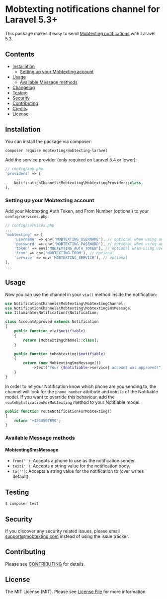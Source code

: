 # Mobtexting notifications channel for Laravel 5.3+

This package makes it easy to send [Mobtexting notifications](https://mobtexting.com) with Laravel 5.3.

## Contents

- [Installation](#installation)
	- [Setting up your Mobtexting account](#setting-up-your-account)
- [Usage](#usage)
	- [Available Message methods](#available-message-methods)
- [Changelog](#changelog)
- [Testing](#testing)
- [Security](#security)
- [Contributing](#contributing)
- [Credits](#credits)
- [License](#license)

## Installation

You can install the package via composer:

``` bash
composer require mobtexting/mobtexting-laravel
```

Add the service provider (only required on Laravel 5.4 or lower):

```php
// config/app.php
'providers' => [
    ...
    NotificationChannels\Mobtexting\MobtextingProvider::class,
],
```

### Setting up your Mobtexting account

Add your Mobtexting Auth Token, and From Number (optional) to your `config/services.php`:

```php
// config/services.php
...
'mobtexting' => [
    'username' => env('MOBTEXTING_USERNAME'), // optional when using auth token
    'password' => env('MOBTEXTING_PASSWORD'), // optional when using auth token
    'token' => env('MOBTEXTING_AUTH_TOKEN'), // optional when using username and password
    'from' => env('MOBTEXTING_FROM'), // optional
    'service' => env('MOBTEXTING_SERVICE'), // optional
],
...
```

## Usage

Now you can use the channel in your `via()` method inside the notification:

``` php
use NotificationChannels\Mobtexting\MobtextingChannel;
use NotificationChannels\Mobtexting\MobtextingSmsMessage;
use Illuminate\Notifications\Notification;

class AccountApproved extends Notification
{
    public function via($notifiable)
    {
        return [MobtextingChannel::class];
    }

    public function toMobtexting($notifiable)
    {
        return (new MobtextingSmsMessage())
            ->text("Your {$notifiable->service} account was approved!");
    }
}
```

In order to let your Notification know which phone are you sending to, the channel will look for the `phone_number` attribute and `mobile` of the Notifiable model. If you want to override this behaviour, add the `routeNotificationForMobtexting` method to your Notifiable model.

```php
public function routeNotificationForMobtexting()
{
    return '+1234567890';
}
```

### Available Message methods

#### MobtextingSmsMessage

- `from('')`: Accepts a phone to use as the notification sender.
- `text('')`: Accepts a string value for the notification body.
- `to('')`: Accepts a string value for the notification to (over writes default).

## Testing

``` bash
$ composer test
```

## Security

If you discover any security related issues, please email support@mobtexting.com instead of using the issue tracker.

## Contributing

Please see [CONTRIBUTING](CONTRIBUTING.md) for details.

## License

The MIT License (MIT). Please see [License File](LICENSE.md) for more information.

